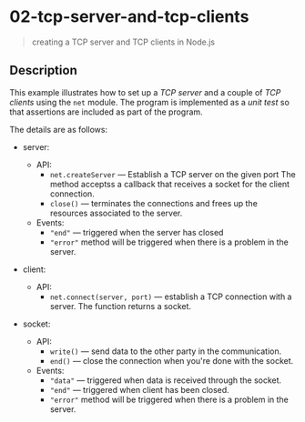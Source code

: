 # 02-tcp-server-and-tcp-clients
> creating a TCP server and TCP clients in Node.js 

## Description
This example illustrates how to set up a *TCP server* and a couple of *TCP clients* using the `net` module.
The program is implemented as a *unit test* so that assertions are included as part of the program.

The details are as follows:
+ server:
  + API:
    + `net.createServer` &mdash; Establish a TCP server on the given port The method acceptss a callback that receives a socket for the client connection.
    + `close()` &mdash; terminates the connections and frees up the resources associated to the server.
  + Events:
    + `"end"` &mdash; triggered when the server has closed    
    + `"error"` method will be triggered when there is a problem in the server.

+ client:
  + API:
    + `net.connect(server, port)` &mdash; establish a TCP connection with a server. The function returns a socket.

+ socket:
  + API:
    + `write()` &mdash; send data to the other party in the communication.
    + `end()` &mdash; close the connection when you're done with the socket.
  + Events:
    + `"data"` &mdash; triggered when data is received through the socket.
    + `"end"` &mdash; triggered when client has been closed.
    + `"error"` method will be triggered when there is a problem in the server.
